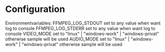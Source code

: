 # Configuration
Environmentvariables:
FFMPEG_LOG_STDOUT set to any value when want log to console
FFMPEG_LOG_STDERR set to any value when want log to console
VIDEO_MODE set to "linux" | "windows-work" | "windows-privat" otherwise sample will be used
AUDIO_MODE set to "linux" | "windows-work" | "windows-privat" otherwise sample will be used
